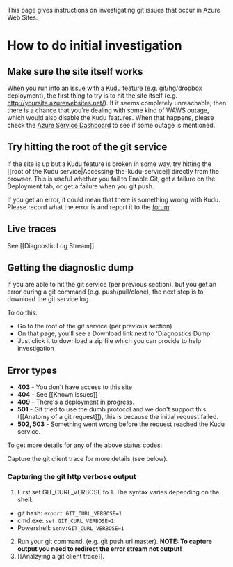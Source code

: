This page gives instructions on investigating git issues that occur in Azure Web Sites.

# How to do initial investigation

## Make sure the site itself works

When you run into an issue with a Kudu feature (e.g. git/hg/dropbox deployment), the first thing to try is to hit the site itself (e.g. http://yoursite.azurewebsites.net/). It it seems completely unreachable, then there is a chance that you're dealing with some kind of WAWS outage, which would also disable the Kudu features. When that happens, please check the [Azure Service Dashboard](http://www.windowsazure.com/en-us/support/service-dashboard/) to see if some outage is mentioned.

## Try hitting the root of the git service

If the site is up but a Kudu feature is broken in some way, try hitting the [[root of the Kudu service|Accessing-the-kudu-service]] directly from the browser. This is useful whether you fail to Enable Git, get a failure on the Deployment tab, or get a failure when you git push.

If you get an error, it could mean that there is something wrong with Kudu. Please record what the error is and report it to the [forum](http://social.msdn.microsoft.com/Forums/en-US/azuregit/threads)

## Live traces

See [[Diagnostic Log Stream]].

## Getting the diagnostic dump

If you are able to hit the git service (per previous section), but you get an error during a git command (e.g. push/pull/clone), the next step is to download the git service log.

To do this:

* Go to the root of the git service (per previous section)
* On that page, you'll see a Download link next to 'Diagnostics Dump'
* Just click it to download a zip file which you can provide to help investigation

## Error types

* **403** - You don't have access to this site
* **404** - See [[Known issues]]
* **409** - There's a deployment in progress.
* **501** - Git tried to use the dumb protocol and we don't support this ([[Anatomy of a git request]]), this is because the initial request failed.
* **502, 503** - Something went wrong before the request reached the Kudu service.

To get more details for any of the above status codes:

Capture the git client trace for more details (see below).

### Capturing the git http verbose output

1. First set GIT_CURL_VERBOSE to 1. The syntax varies depending on the shell:
  * git bash: `export GIT_CURL_VERBOSE=1`
  * cmd.exe: `set GIT_CURL_VERBOSE=1`
  * Powershell: `$env:GIT_CURL_VERBOSE=1`
2. Run your git command. (e.g. git push url master). **NOTE: To capture output you need to redirect the error stream not output!**
3. [[Analzying a git client trace]].
